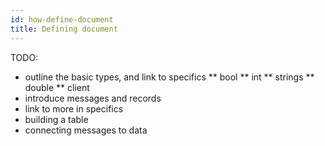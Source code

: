```yaml
---
id: how-define-document
title: Defining document
---
```


TODO:
* outline the basic types, and link to specifics
** bool
** int
** strings
** double
** client
* introduce messages and records
* link to more in specifics
* building a table
* connecting messages to data
